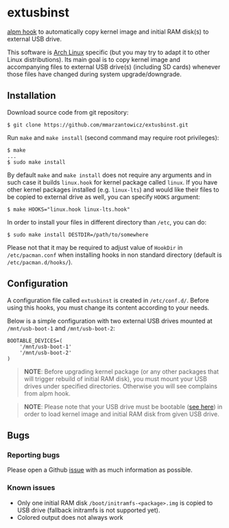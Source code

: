 # extusbinst
[alpm hook](https://www.archlinux.org/pacman/alpm-hooks.5.html) to automatically copy kernel image and initial RAM disk(s) to external USB drive.

This software is [Arch Linux](https://www.archlinux.org/) specific (but you may try to adapt it to other Linux distributions). Its main goal is to copy kernel image and accompanying files to external USB drive(s) (including SD cards) whenever those files have changed during system upgrade/downgrade.

## Installation

Download source code from git repository:

    $ git clone https://github.com/mmarzantowicz/extusbinst.git

Run `make` and `make install` (second command may require root privileges):

    $ make
    ...
    $ sudo make install

By default `make` and `make install` does not require any arguments and in such case it builds `linux.hook` for kernel package called `linux`. If you have other kernel packages installed (e.g. `linux-lts`) and would like their files to be copied to external drive as well, you can specify `HOOKS` argument:

    $ make HOOKS="linux.hook linux-lts.hook"

In order to install your files in different directory than `/etc`, you can do:

    $ sudo make install DESTDIR=/path/to/somewhere

Please not that it may be required to adjust value of `HookDir` in `/etc/pacman.conf` when installing hooks in non standard directory (default is `/etc/pacman.d/hooks/`).


## Configuration

A configuration file called `extusbinst` is created in `/etc/conf.d/`. Before using this hooks, you must change its content according to your needs.

Below is a simple configuration with two external USB drives mounted at `/mnt/usb-boot-1` and `/mnt/usb-boot-2`:

    BOOTABLE_DEVICES=(
        '/mnt/usb-boot-1'
        '/mnt/usb-boot-2'
    )

> **NOTE**: Before upgrading kernel package (or any other packages that will trigger rebuild of initial RAM disk), you must mount your USB drives under specified directories. Otherwise you will see complains from alpm hook.

> **NOTE**: Please note that your USB drive must be bootable ([see here](https://wiki.archlinux.org/index.php/GRUB/Tips_and_tricks#Install_to_external_USB_stick)) in order to load kernel image and initial RAM disk from given USB drive.

## Bugs

### Reporting bugs

Please open a Github [issue](https://github.com/mmarzantowicz/extusbinst/issues) with as much information as possible.

### Known issues

- Only one initial RAM disk `/boot/initramfs-<package>.img` is copied to USB drive (fallback initramfs is not supported yet).
- Colored output does not always work
